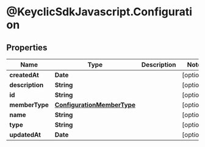 # @KeyclicSdkJavascript.Configuration

## Properties
Name | Type | Description | Notes
------------ | ------------- | ------------- | -------------
**createdAt** | **Date** |  | [optional] 
**description** | **String** |  | [optional] 
**id** | **String** |  | [optional] 
**memberType** | [**ConfigurationMemberType**](ConfigurationMemberType.md) |  | [optional] 
**name** | **String** |  | [optional] 
**type** | **String** |  | [optional] 
**updatedAt** | **Date** |  | [optional] 


